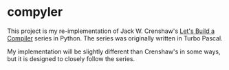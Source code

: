 # compyler

This project is my re-implementation of Jack W. Crenshaw's [Let's Build a Compiler] series in Python.  The series was originally written in Turbo Pascal.  

My implementation will be slightly different than Crenshaw's in some ways, but it is designed to closely follow the series.

[Let's Build a Compiler]:http://compilers.iecc.com/crenshaw/

